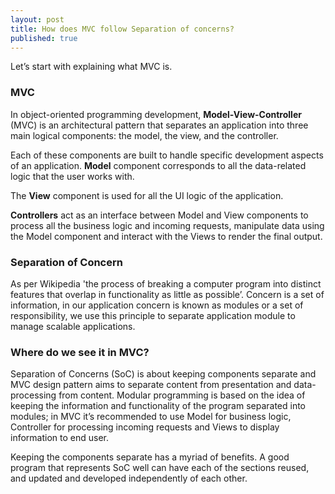 ```yaml
---
layout: post
title: How does MVC follow Separation of concerns?
published: true
---
```


Let’s start with explaining what MVC is.

### MVC

In object-oriented programming development, **Model-View-Controller** (MVC) is an architectural pattern that separates an application into three main logical components: the model, the view, and the controller.

Each of these components are built to handle specific development aspects of an application.
**Model** component corresponds to all the data-related logic that the user works with.

The **View** component is used for all the UI logic of the application.

**Controllers** act as an interface between Model and View components to process all the business logic and incoming requests, manipulate data using the Model component and interact with the Views to render the final output.

### Separation of Concern
As per Wikipedia 'the process of breaking a computer program into distinct features that overlap in functionality as little as possible’. Concern is a set of information, in our application concern is known as modules or a set of responsibility, we use this principle to separate application module to manage scalable applications.

### Where do we see it in MVC?

Separation of Concerns (SoC) is about keeping components separate and MVC design pattern aims to separate content from presentation and data-processing from content. Modular programming is based on the idea of keeping the information and functionality of the program separated into modules;  in MVC it’s recommended to use Model for business logic, Controller for processing incoming requests and Views to display information to end user.

Keeping the components separate has a myriad of benefits. A good program that represents SoC well can have each of the sections reused, and updated and developed independently of each other.
